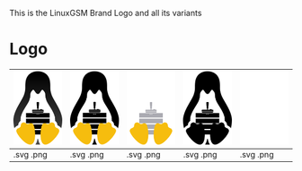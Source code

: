 This is the LinuxGSM Brand Logo and all its variants

# Logo
| ![LinuxGSM_colour_logo](images/brand/colour/LinuxGSM_colour_logo_256.png)  | ![LinuxGSM_colour_black_logo](images/brand/colour_black/LinuxGSM_colour_black_logo_256.png)  | ![LinuxGSM_colour_white_logo](images/brand/colour_white/LinuxGSM_colour_white_logo_256.png)  | ![LinuxGSM_black_logo](images/brand/black/LinuxGSM_black_logo_256.png)  | ![LinuxGSM_white_logo](images/brand/white/LinuxGSM_white_logo_256.png)  |
|---|---|---|---|---|
|.svg .png |.svg .png |.svg .png |.svg .png |.svg .png |




